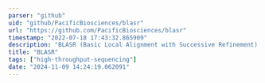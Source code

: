 ```yaml
---
parser: "github"
uid: "github/PacificBiosciences/blasr"
url: "https://github.com/PacificBiosciences/blasr"
timestamp: "2022-07-18 17:43:32.865909"
description: "BLASR (Basic Local Alignment with Successive Refinement) maps Single Molecule Sequencing (SMS) reads that are thousands of bases long, with divergence between the read and genome dominated by insertion and deletion error."
title: "BLASR"
tags: ["high-throughput-sequencing"]
date: "2024-11-09 14:24:19.062091"
---
```

